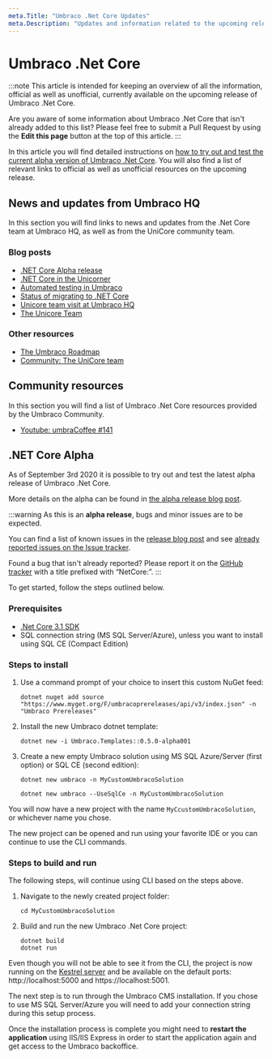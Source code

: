 ```yaml
---
meta.Title: "Umbraco .Net Core Updates"
meta.Description: "Updates and information related to the upcoming release of Umbraco .Net Core."
---
```


# Umbraco .Net Core

:::note
This article is intended for keeping an overview of all the information, official as well as unofficial, currently available on the upcoming release of Umbraco .Net Core.

Are you aware of some information about Umbraco .Net Core that isn't already added to this list?
Please feel free to submit a Pull Request by using the **Edit this page** button at the top of this article.
:::

In this article you will find detailed instructions on [how to try out and test the current alpha version of Umbraco .Net Core](#net-core-alpha). You will also find a list of relevant links to official as well as unofficial resources on the upcoming release.

## News and updates from Umbraco HQ

In this section you will find links to news and updates from the .Net Core team at Umbraco HQ, as well as from the UniCore community team.

### Blog posts

* [.NET Core Alpha release](https://umbraco.com/blog/net-core-alpha-release/)
* [.NET Core in the Unicorner](https://umbraco.com/blog/the-unicorner-returns-net-core-alpha-release/)
* [Automated testing in Umbraco](https://umbraco.com/blog/automated-testing-in-umbraco/)
* [Status of migrating to .NET Core](https://umbraco.com/blog/status-of-migration-to-net-core/)
* [Unicore team visit at Umbraco HQ](https://umbraco.com/blog/unicore-team-visit-at-umbraco-hq/)
* [The Unicore Team](https://umbraco.com/blog/the-unicore-team/)

### Other resources

* [The Umbraco Roadmap](https://umbraco.com/products/roadmap/)
* [Community: The UniCore team](https://our.umbraco.com/get-involved/the-unicore-team/)

## Community resources

In this section you will find a list of Umbraco .Net Core resources provided by the Umbraco Community.

* [Youtube: umbraCoffee #141](https://www.youtube.com/watch?v=-ceCJZ9Tus0&ab_channel=umbraCoffee)

## .NET Core Alpha

As of September 3rd 2020 it is possible to try out and test the latest alpha release of Umbraco .Net Core.

More details on the alpha can be found in [the alpha release blog post](https://umbraco.com/blog/net-core-alpha-release/).

:::warning
As this is an **alpha release**, bugs and minor issues are to be expected.

You can find a list of known issues in the [release blog post](https://umbraco.com/blog/net-core-alpha-release/) and see [already reported issues on the Issue tracker](https://github.com/umbraco/Umbraco-CMS/issues?q=is%3Aopen+is%3Aissue+label%3Aproject%2Fnet-core+).

Found a bug that isn't already reported? Please report it on the [GitHub tracker](https://github.com/umbraco/Umbraco-CMS/issues/new?labels=project%2Fnet-core&template=3_BugNetCore.md&title=NetCore%3A%20%7BIssue%20Title%7D) with a title prefixed with “NetCore:”.
:::

To get started, follow the steps outlined below.

### Prerequisites

* [.Net Core 3.1 SDK](https://dotnet.microsoft.com/download)
* SQL connection string (MS SQL Server/Azure), unless you want to install using SQL CE (Compact Edition)

### Steps to install

1. Use a command prompt of your choice to insert this custom NuGet feed:

    ```none
    dotnet nuget add source "https://www.myget.org/F/umbracoprereleases/api/v3/index.json" -n "Umbraco Prereleases"
    ```

2. Install the new Umbraco dotnet template:

    ```none
    dotnet new -i Umbraco.Templates::0.5.0-alpha001
    ```

3. Create a new empty Umbraco solution using MS SQL Azure/Server (first option) or SQL CE (second edition):

    ```none
    dotnet new umbraco -n MyCustomUmbracoSolution
    ```

    ```none
    dotnet new umbraco --UseSqlCe -n MyCustomUmbracoSolution
    ```

You will now have a new project with the name `MyCcustomUmbracoSolution`, or whichever name you chose.

The new project can be opened and run using your favorite IDE or you can continue to use the CLI commands.

### Steps to build and run

The following steps, will continue using CLI based on the steps above.

1. Navigate to the newly created project folder:

    ```none
    cd MyCustomUmbracoSolution
    ```

2. Build and run the new Umbraco .Net Core project:

    ```none
    dotnet build
    dotnet run
    ```

Even though you will not be able to see it from the CLI, the project is now running on the [Kestrel server](https://docs.microsoft.com/en-us/aspnet/core/fundamentals/servers/?view=aspnetcore-3.1&tabs=windows#kestrel) and be available on the default ports: http://localhost:5000 and https://localhost:5001.

The next step is to run through the Umbraco CMS installation. If you chose to use MS SQL Server/Azure you will need to add your connection string during this setup process.

Once the installation process is complete you might need to **restart the application** using IIS/IIS Express in order to start the application again and get access to the Umbraco backoffice.
